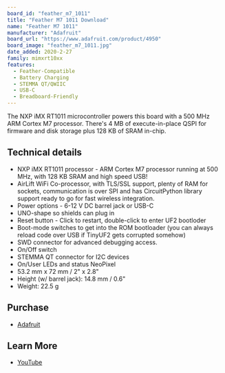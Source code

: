 ```yaml
---
board_id: "feather_m7_1011"
title: "Feather M7 1011 Download"
name: "Feather M7 1011"
manufacturer: "Adafruit"
board_url: "https://www.adafruit.com/product/4950"
board_image: "feather_m7_1011.jpg"
date_added: 2020-2-27
family: mimxrt10xx
features:
  - Feather-Compatible
  - Battery Charging
  - STEMMA QT/QWIIC
  - USB-C
  - Breadboard-Friendly
---
```


The NXP iMX RT1011 microcontroller powers this board with a 500 MHz ARM Cortex M7 processor. There's 4 MB of execute-in-place QSPI for firmware and disk storage plus 128 KB of SRAM in-chip.

## Technical details

* NXP iMX RT1011 processor - ARM Cortex M7 processor running at 500 MHz, with 128 KB SRAM and high speed USB!
* AirLift WiFi Co-processor, with TLS/SSL support, plenty of RAM for sockets, communication is over SPI and has CircuitPython library support ready to go for fast wireless integration.
* Power options - 6-12 V DC barrel jack or USB-C
* UNO-shape so shields can plug in
* Reset  button - Click to restart, double-click to enter UF2 bootloder
* Boot-mode switches to get into the ROM bootloader (you can always reload code over USB if TinyUF2 gets corrupted somehow)
* SWD connector for advanced debugging access.
* On/Off switch
* STEMMA QT connector for I2C devices
* On/User LEDs and status NeoPixel
* 53.2 mm x 72 mm / 2" x 2.8"
* Height (w/ barrel jack): 14.8 mm / 0.6"
* Weight: 22.5 g

## Purchase

* [Adafruit](https://www.adafruit.com/product/4950)

## Learn More

* [YouTube](https://www.youtube.com/watch?time_continue=1059&v=k62kM94gieo)
